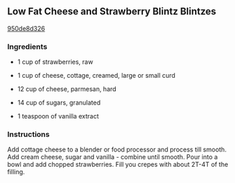 ## Low Fat Cheese and Strawberry Blintz Blintzes

[950de8d326](http://www.food.com/recipe/low-fat-cheese-and-strawberry-blintz-blintzes-228884)

### Ingredients

 - 1 cup of strawberries, raw

 - 1 cup of cheese, cottage, creamed, large or small curd

 - 12 cup of cheese, parmesan, hard

 - 14 cup of sugars, granulated

 - 1 teaspoon of vanilla extract

### Instructions

Add cottage cheese to a blender or food processor and process till smooth. Add cream cheese, sugar and vanilla - combine until smooth. Pour into a bowl and add chopped strawberries. Fill you crepes with about 2T-4T of the filling.